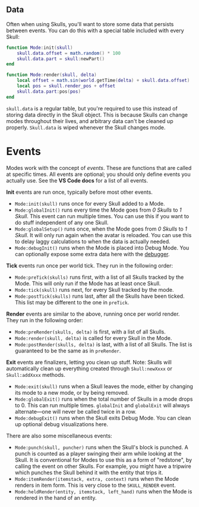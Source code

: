 ## Data
Often when using Skulls, you'll want to store some data that persists between events. You can do this with a special table included with every Skull:
```lua
function Mode:init(skull)
	skull.data.offset = math.random() * 100
	skull.data.part = skull:newPart()
end

function Mode:render(skull, delta)
	local offset = math.sin(world.getTime(delta) + skull.data.offset)
	local pos = skull.render_pos + offset
	skull.data.part:pos(pos)
end
```
`skull.data` is a regular table, but you're required to use this instead of storing data directly in the Skull object. This is because Skulls can change modes throughout their lives, and arbitrary data can't be cleaned up properly. `Skull.data` is wiped whenever the Skull changes mode.
# Events
Modes work with the concept of *events*. These are functions that are called at specific times. All events are optional; you should only define events you actually use. See the **VS Code docs** for a list of all events.

**Init** events are run once, typically before most other events.
- `Mode:init(skull)` runs once for every Skull added to a Mode.
- `Mode:globalInit()` runs every time the Mode goes from *0 Skulls* to *1 Skull*. This event can run multiple times. You can use this if you want to do stuff independent of any one Skull.
- `Mode:globalSetup()` runs once, when the Mode goes from *0 Skulls* to *1 Skull*. It will only run again when the avatar is reloaded. You can use this to delay laggy calculations to when the data is actually needed.
- `Mode:debugInit()` runs when the Mode is placed into Debug Mode. You can optionally expose some extra data here with the [debugger](/debugger).

**Tick** events run once per world tick. They run in the following order:
- `Mode:preTick(skulls)` runs first, with a list of all Skulls tracked by the Mode. This will only run if the Mode has at least once Skull.
- `Mode:tick(skull)` runs next, for every Skull tracked by the mode.
- `Mode:postTick(skulls)` runs last, after all the Skulls have been ticked. This list may be different to the one in `preTick`.

**Render** events are similar to the above, running once per world render. They run in the following order:
- `Mode:preRender(skulls, delta)` is first, with a list of all Skulls.
- `Mode:render(skull, delta)` is called for every Skull in the Mode.
- `Mode:postRender(skulls, delta)` is last, with a list of all Skulls. The list is guaranteed to be the same as in `preRender`.

**Exit** events are finalizers, letting you clean up stuff. Note: Skulls will automatically clean up everything created through `Skull:newXxxx` or `Skull:addXxxx` methods.
- `Mode:exit(skull)` runs when a Skull leaves the mode, either by changing its mode to a new mode, or by being removed.
- `Mode:globalExit()` runs when the total number of Skulls in a mode drops to 0. This can run multiple times. `globalInit` and `globalExit` will always alternate—one will never be called twice in a row.
- `Mode:debugExit()` runs when the Skull exits Debug Mode. You can clean up optional debug visualizations here.

There are also some miscellaneous events:
- `Mode:punch(skull, puncher)` runs when the Skull's block is punched. A punch is counted as a player swinging their arm while looking at the Skull. It is conventional for Modes to use this as a form of "redstone", by calling the event on other Skulls. For example, you might have a tripwire which punches the Skull behind it with the entity that trips it.
- `Mode:itemRender(itemstack, extra, context)` runs when the Mode renders in item form. This is very close to the `SKULL_RENDER` event.
- `Mode:heldRender(entity, itemstack, left_hand)` runs when the Mode is rendered in the hand of an entity.